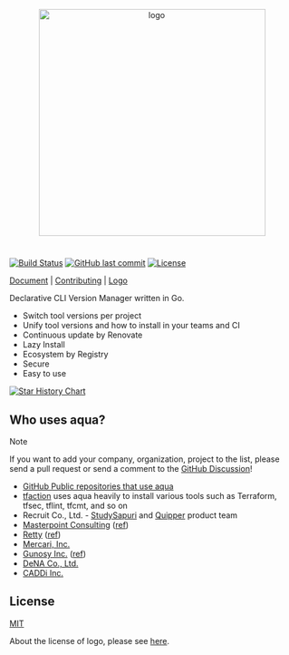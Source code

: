 <p align="center" width="100%">
  <picture>
    <source media="(prefers-color-scheme: dark)" srcset="./logo/aqua_horizontal_white.svg">
    <img src="./logo/aqua_horizontal.svg" alt="logo" width="400">
  </picture>
</p>

#

[![Build Status](https://github.com/aquaproj/aqua/workflows/test/badge.svg)](https://github.com/aquaproj/aqua/actions)
[![GitHub last commit](https://img.shields.io/github/last-commit/aquaproj/aqua.svg)](https://github.com/aquaproj/aqua)
[![License](http://img.shields.io/badge/license-mit-blue.svg?style=flat-square)](https://raw.githubusercontent.com/aquaproj/aqua/main/LICENSE)

[Document](https://aquaproj.github.io/) | [Contributing](CONTRIBUTING.md) | [Logo](logo)

Declarative CLI Version Manager written in Go.

- Switch tool versions per project
- Unify tool versions and how to install in your teams and CI
- Continuous update by Renovate
- Lazy Install
- Ecosystem by Registry
- Secure
- Easy to use

[![Star History Chart](https://api.star-history.com/svg?repos=aquaproj/aqua&type=Date)](https://star-history.com/#aquaproj/aqua&Date)

## Who uses aqua?

> [!NOTE]
> If you want to add your company, organization, project to the list, please send a pull request or send a comment to the [GitHub Discussion](https://github.com/orgs/aquaproj/discussions/2124)!

- [GitHub Public repositories that use aqua](https://github.com/aquaproj/user-list)
- [tfaction](https://github.com/suzuki-shunsuke/tfaction) uses aqua heavily to install various tools such as Terraform, tfsec, tflint, tfcmt, and so on
- Recruit Co., Ltd. - [StudySapuri](https://brand.studysapuri.jp/) and [Quipper](https://www.quipper.com/) product team
- [Masterpoint Consulting](https://masterpoint.io/) ([ref](https://github.com/orgs/aquaproj/discussions/2124#discussioncomment-6553057))
- [Retty](https://retty.me/) ([ref](https://engineer.retty.me/entry/2022/12/14/130000))
- [Mercari, Inc.](https://about.mercari.com/en/)
- [Gunosy Inc.](https://gunosy.co.jp/en/) ([ref](https://tech.gunosy.io/entry/snyk_iac_reviewdog_aqua_devsecops))
- [DeNA Co., Ltd.](https://dena.com/intl/)
- [CADDi Inc.](https://caddi.com/)

## License

[MIT](LICENSE)

About the license of logo, please see [here](logo/README.md#license).
